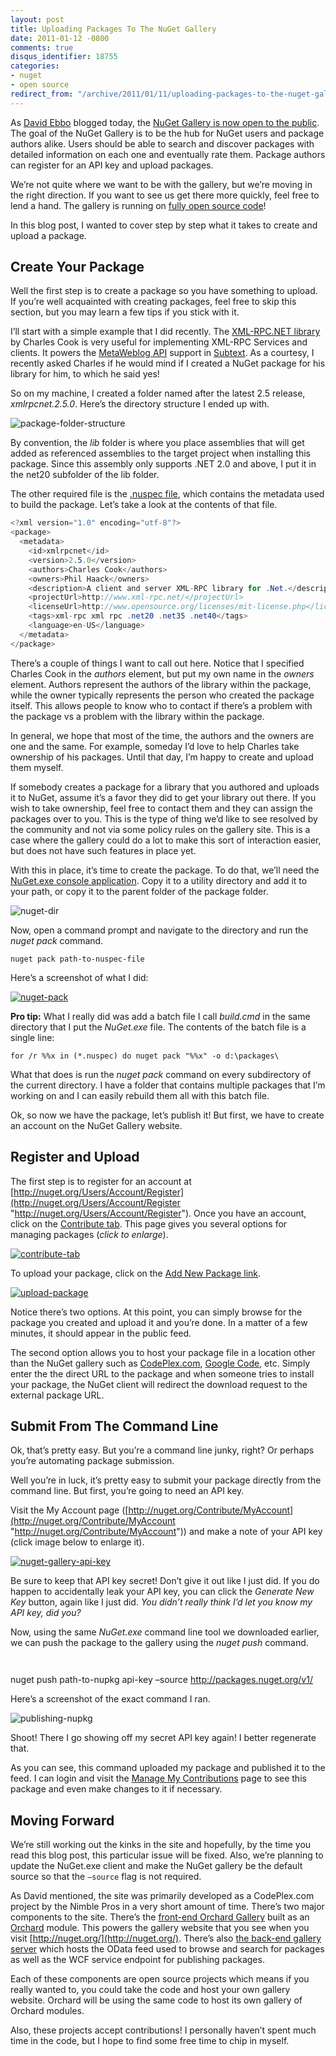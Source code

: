 ```yaml
---
layout: post
title: Uploading Packages To The NuGet Gallery
date: 2011-01-12 -0800
comments: true
disqus_identifier: 18755
categories:
- nuget
- open source
redirect_from: "/archive/2011/01/11/uploading-packages-to-the-nuget-gallery.aspx/"
---
```


As [David Ebbo](http://blog.davidebbo.com/ "David Ebbo's Blog") blogged
today, the [NuGet Gallery is now open to the
public](http://blog.davidebbo.com/2011/01/introducing-nuget-gallery.html "Introducing the NuGet Gallery").
The goal of the NuGet Gallery is to be the hub for NuGet users and
package authors alike. Users should be able to search and discover
packages with detailed information on each one and eventually rate them.
Package authors can register for an API key and upload packages.

We’re not quite where we want to be with the gallery, but we’re moving
in the right direction. If you want to see us get there more quickly,
feel free to lend a hand. The gallery is running on [fully open source
code](http://orchardgallery.codeplex.com/ "Orchard Gallery")!

In this blog post, I wanted to cover step by step what it takes to
create and upload a package.

Create Your Package
-------------------

Well the first step is to create a package so you have something to
upload. If you’re well acquainted with creating packages, feel free to
skip this section, but you may learn a few tips if you stick with it.

I’ll start with a simple example that I did recently. The [XML-RPC.NET
library](http://www.xml-rpc.net/ "XML-RPC.NET") by Charles Cook is very
useful for implementing XML-RPC Services and clients. It powers the
[MetaWeblog API](http://www.xmlrpc.com/metaWeblogApi "MetaWeblog API")
support in [Subtext](http://subtextproject.com/ "Subtext Blog Engine").
As a courtesy, I recently asked Charles if he would mind if I created a
NuGet package for his library for him, to which he said yes!

So on my machine, I created a folder named after the latest 2.5 release,
*xmlrpcnet.2.5.0*. Here’s the directory structure I ended up with.

![package-folder-structure](https://haacked.com/images/haacked_com/WindowsLiveWriter/beeb4862c29d_13D5F/package-folder-structure_3.png "package-folder-structure")

By convention, the *lib* folder is where you place assemblies that will
get added as referenced assemblies to the target project when installing
this package. Since this assembly only supports .NET 2.0 and above, I
put it in the net20 subfolder of the lib folder.

The other required file is the [.nuspec
file](http://nuget.codeplex.com/documentation?title=Nuspec%20Format "NuSpec Format"),
which contains the metadata used to build the package. Let’s take a look
at the contents of that file.

```csharp
<?xml version="1.0" encoding="utf-8"?> 
<package> 
  <metadata> 
    <id>xmlrpcnet</id> 
    <version>2.5.0</version> 
    <authors>Charles Cook</authors> 
    <owners>Phil Haack</owners>
    <description>A client and server XML-RPC library for .Net.</description> 
    <projectUrl>http://www.xml-rpc.net/</projectUrl>
    <licenseUrl>http://www.opensource.org/licenses/mit-license.php</licenseUrl>
    <tags>xml-rpc xml rpc .net20 .net35 .net40</tags>
    <language>en-US</language> 
  </metadata> 
</package>
```

There’s a couple of things I want to call out here. Notice that I
specified Charles Cook in the *authors* element, but put my own name in
the *owners* element. Authors represent the authors of the library
within the package, while the owner typically represents the person who
created the package itself. This allows people to know who to contact if
there’s a problem with the package vs a problem with the library within
the package.

In general, we hope that most of the time, the authors and the owners
are one and the same. For example, someday I’d love to help Charles take
ownership of his packages. Until that day, I’m happy to create and
upload them myself.

If somebody creates a package for a library that you authored and
uploads it to NuGet, assume it’s a favor they did to get your library
out there. If you wish to take ownership, feel free to contact them and
they can assign the packages over to you. This is the type of thing we’d
like to see resolved by the community and not via some policy rules on
the gallery site. This is a case where the gallery could do a lot to
make this sort of interaction easier, but does not have such features in
place yet.

With this in place, it’s time to create the package. To do that, we’ll
need the [NuGet.exe console
application](http://nuget.codeplex.com/releases/57303/download/197743 "NuGet Console Application").
Copy it to a utility directory and add it to your path, or copy it to
the parent folder of the package folder.

![nuget-dir](https://haacked.com/images/haacked_com/WindowsLiveWriter/beeb4862c29d_13D5F/nuget-dir_3.png "nuget-dir")

Now, open a command prompt and navigate to the directory and run the
*nuget pack* command.

`nuget pack path-to-nuspec-file`

Here’s a screenshot of what I did:

[![nuget-pack](https://haacked.com/images/haacked_com/WindowsLiveWriter/beeb4862c29d_13D5F/nuget-pack_thumb_1.png "nuget-pack")](https://haacked.com/images/haacked_com/WindowsLiveWriter/beeb4862c29d_13D5F/nuget-pack_4.png)

**Pro tip:** What I really did was add a batch file I call *build.cmd*
in the same directory that I put the *NuGet.exe* file. The contents of
the batch file is a single line:

`for /r %%x in (*.nuspec) do nuget pack "%%x" -o d:\packages\`

What that does is run the *nuget pack* command on every subdirectory of
the current directory. I have a folder that contains multiple packages
that I’m working on and I can easily rebuild them all with this batch
file.

Ok, so now we have the package, let’s publish it! But first, we have to
create an account on the NuGet Gallery website.

Register and Upload
-------------------

The first step is to register for an account at
[http://nuget.org/Users/Account/Register](http://nuget.org/Users/Account/Register "http://nuget.org/Users/Account/Register").
Once you have an account, click on the [Contribute
tab](http://nuget.org/Contribute/Index "Contribute Tab"). This page
gives you several options for managing packages (*click to enlarge*).

[![contribute-tab](https://haacked.com/images/haacked_com/WindowsLiveWriter/beeb4862c29d_13D5F/contribute-tab_thumb.png "contribute-tab")](https://haacked.com/images/haacked_com/WindowsLiveWriter/beeb4862c29d_13D5F/contribute-tab_2.png)

To upload your package, click on the [Add New Package
link](http://nuget.org/Contribute/NewSubmission "New Submission Page").

[![upload-package](https://haacked.com/images/haacked_com/WindowsLiveWriter/beeb4862c29d_13D5F/upload-package_thumb.png "upload-package")](https://haacked.com/images/haacked_com/WindowsLiveWriter/beeb4862c29d_13D5F/upload-package_2.png)

Notice there’s two options. At this point, you can simply browse for the
package you created and upload it and you’re done. In a matter of a few
minutes, it should appear in the public feed.

The second option allows you to host your package file in a location
other than the NuGet gallery such as
[CodePlex.com](http://codeplex.com/ "CodePlex"), [Google
Code](http://code.google.com/ "Google Code"), etc. Simply enter the the
direct URL to the package and when someone tries to install your
package, the NuGet client will redirect the download request to the
external package URL.

Submit From The Command Line
----------------------------

Ok, that’s pretty easy. But you’re a command line junky, right? Or
perhaps you’re automating package submission.

Well you’re in luck, it’s pretty easy to submit your package directly
from the command line. But first, you’re going to need an API key.

Visit the My Account page
([http://nuget.org/Contribute/MyAccount](http://nuget.org/Contribute/MyAccount "http://nuget.org/Contribute/MyAccount"))
and make a note of your API key (click image below to enlarge it).

[![nuget-gallery-api-key](https://haacked.com/images/haacked_com/WindowsLiveWriter/beeb4862c29d_13D5F/nuget-gallery-api-key_thumb.png "nuget-gallery-api-key")](https://haacked.com/images/haacked_com/WindowsLiveWriter/beeb4862c29d_13D5F/nuget-gallery-api-key_2.png)

Be sure to keep that API key secret! Don’t give it out like I just did.
If you do happen to accidentally leak your API key, you can click the
*Generate New Key* button, again like I just did. *You didn’t really
think I’d let you know my API key, did you?*

Now, using the same *NuGet.exe* command line tool we downloaded earlier,
we can push the package to the gallery using the *nuget push* command.

`   `

nuget push path-to-nupkg api-key –source http://packages.nuget.org/v1/

Here’s a screenshot of the exact command I ran.

![publishing-nupkg](https://haacked.com/images/haacked_com/WindowsLiveWriter/beeb4862c29d_13D5F/publishing-nupkg_3.png "publishing-nupkg")

Shoot! There I go showing off my secret API key again! I better
regenerate that.

As you can see, this command uploaded my package and published it to the
feed. I can login and visit the [Manage My
Contributions](http://nuget.org/Contribute/MyPackages "My Packages")
page to see this package and even make changes to it if necessary.

Moving Forward
--------------

We’re still working out the kinks in the site and hopefully, by the time
you read this blog post, this particular issue will be fixed. Also,
we’re planning to update the NuGet.exe client and make the NuGet gallery
be the default source so that the `–source` flag is not required.

As David mentioned, the site was primarily developed as a CodePlex.com
project by the Nimble Pros in a very short amount of time. There’s two
major components to the site. There’s the [front-end Orchard
Gallery](http://orchardgallery.codeplex.com/ "Orchard Gallery") built as
an [Orchard](http://orchard.codeplex.com/ "Orchard") module. This powers
the gallery website that you see when you visit
[http://nuget.org/](http://nuget.org/). There’s also [the back-end
gallery
server](http://galleryserver.codeplex.com/ "Gallery Server Project")
which hosts the OData feed used to browse and search for packages as
well as the WCF service endpoint for publishing packages.

Each of these components are open source projects which means if you
really wanted to, you could take the code and host your own gallery
website. Orchard will be using the same code to host its own gallery of
Orchard modules.

Also, these projects accept contributions! I personally haven’t spent
much time in the code, but I hope to find some free time to chip in
myself.

